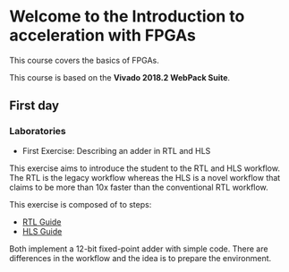 # Welcome to the Introduction to acceleration with FPGAs

This course covers the basics of FPGAs.

This course is based on the **Vivado 2018.2 WebPack Suite**.

## First day

### Laboratories

* First Exercise: Describing an adder in RTL and HLS

This exercise aims to introduce the student to the RTL and HLS workflow. The RTL is the legacy workflow whereas the HLS is a novel workflow that claims to be more than 10x faster than the conventional RTL workflow.

This exercise is composed of to steps:

* [RTL Guide](first-exercise/adder/RTL/GUIDE.md)
* [HLS Guide](first-exercise/adder/HLS/GUIDE.md)

Both implement a 12-bit fixed-point adder with simple code. There are differences in the workflow and the idea is to prepare the environment.
